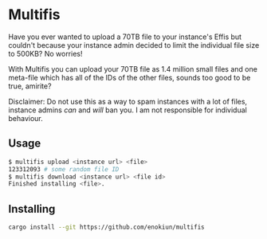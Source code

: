 # Multifis

Have you ever wanted to upload a 70TB file to your instance's Effis but couldn't because
your instance admin decided to limit the individual file size to 500KB? No worries!

With Multifis you can upload your 70TB file as 1.4 million small files and one meta-file
which has all of the IDs of the other files, sounds too good to be true, amirite?

Disclaimer: Do not use this as a way to spam instances with a lot of files, instance
admins *can* and *will* ban you. I am not responsible for individual behaviour.

## Usage

```sh
$ multifis upload <instance url> <file>
123312093 # some random file ID
$ multifis download <instance url> <file id>
Finished installing <file>.
```

## Installing

```sh
cargo install --git https://github.com/enokiun/multifis
```
